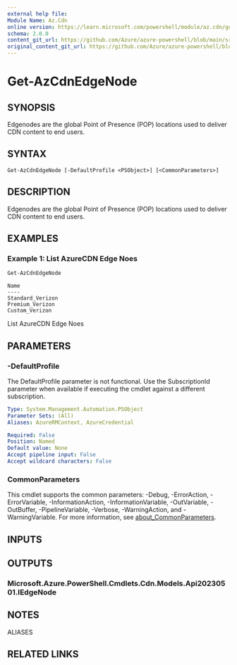 ```yaml
---
external help file: 
Module Name: Az.Cdn
online version: https://learn.microsoft.com/powershell/module/az.cdn/get-azcdnedgenode
schema: 2.0.0
content_git_url: https://github.com/Azure/azure-powershell/blob/main/src/Cdn/Cdn/help/Get-AzCdnEdgeNode.md
original_content_git_url: https://github.com/Azure/azure-powershell/blob/main/src/Cdn/Cdn/help/Get-AzCdnEdgeNode.md
---
```


# Get-AzCdnEdgeNode

## SYNOPSIS
Edgenodes are the global Point of Presence (POP) locations used to deliver CDN content to end users.

## SYNTAX

```
Get-AzCdnEdgeNode [-DefaultProfile <PSObject>] [<CommonParameters>]
```

## DESCRIPTION
Edgenodes are the global Point of Presence (POP) locations used to deliver CDN content to end users.

## EXAMPLES

### Example 1: List AzureCDN Edge Noes
```powershell
Get-AzCdnEdgeNode
```

```output
Name
----
Standard_Verizon
Premium_Verizon
Custom_Verizon
```

List AzureCDN Edge Noes

## PARAMETERS

### -DefaultProfile
The DefaultProfile parameter is not functional.
Use the SubscriptionId parameter when available if executing the cmdlet against a different subscription.

```yaml
Type: System.Management.Automation.PSObject
Parameter Sets: (All)
Aliases: AzureRMContext, AzureCredential

Required: False
Position: Named
Default value: None
Accept pipeline input: False
Accept wildcard characters: False
```

### CommonParameters
This cmdlet supports the common parameters: -Debug, -ErrorAction, -ErrorVariable, -InformationAction, -InformationVariable, -OutVariable, -OutBuffer, -PipelineVariable, -Verbose, -WarningAction, and -WarningVariable. For more information, see [about_CommonParameters](http://go.microsoft.com/fwlink/?LinkID=113216).

## INPUTS

## OUTPUTS

### Microsoft.Azure.PowerShell.Cmdlets.Cdn.Models.Api20230501.IEdgeNode

## NOTES

ALIASES

## RELATED LINKS


